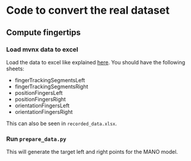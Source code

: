 # Code to convert the real dataset

## Compute fingertips
### Load mvnx data to excel
Load the data to excel like explained [here](https://tutorial.xsens.com/video/importing-mvnx-into-excel/). 
You should have the following sheets:
* fingerTrackingSegmentsLeft
* fingerTrackingSegmentsRight
* positionFingersLeft
* positionFingersRight
* orientationFingersLeft
* orientationFingersRight


This can also be seen in ```recorded_data.xlsx```.


### Run ``prepare_data.py``
This will generate the target left and right points for the MANO model.